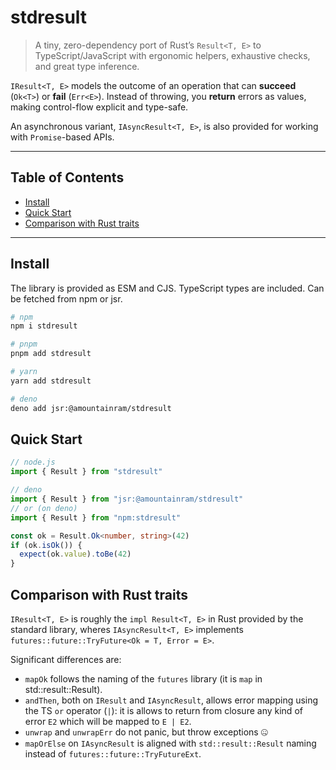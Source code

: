 # stdresult

> A tiny, zero-dependency port of Rust’s `Result<T, E>` to TypeScript/JavaScript
> with ergonomic helpers, exhaustive checks, and great type inference.

`IResult<T, E>` models the outcome of an operation that can **succeed** (`Ok<T>`) or **fail** (`Err<E>`).
Instead of throwing, you **return** errors as values, making control-flow explicit and type-safe.

An asynchronous variant, `IAsyncResult<T, E>`, is also provided for working with `Promise`-based APIs.

---

## Table of Contents

- [Install](#install)
- [Quick Start](#quick-start)
- [Comparison with Rust traits](#comparison-with-rust-traits)
<!-- - [Core Concepts](#core-concepts) -->
<!-- - [API Reference](#api-reference) -->
<!--   - [Type & Constructors](#type--constructors) -->
<!--   - [Type Guards](#type-guards) -->
<!--   - [Inspectors & Unwrapping](#inspectors--unwrapping) -->
<!--   - [Transformations](#transformations) -->
<!--   - [Control-Flow](#control-flow) -->
<!--   - [Combinators](#combinators) -->
<!--   - [Async Helpers](#async-helpers) -->
<!--   - [Interop](#interop) -->
<!-- - [Examples](#examples) -->
<!--   - [Validating input (Zod)](#validating-input-zod) -->
<!--   - [Wrapping exceptions](#wrapping-exceptions) -->
<!--   - [Fetching (node/web)](#fetching-nodeweb) -->
<!--   - [Express handler](#express-handler) -->
<!--   - [Parallel composition](#parallel-composition) -->
<!-- - [Design Notes](#design-notes) -->
<!-- - [FAQ](#faq) -->
<!-- - [Performance](#performance) -->
<!-- - [Comparison & Prior Art](#comparison--prior-art) -->
<!-- - [Contributing](#contributing) -->
<!-- - [License](#license) -->

---

## Install

The library is provided as ESM and CJS. TypeScript types are included.
Can be fetched from npm or jsr.

```bash
# npm
npm i stdresult

# pnpm
pnpm add stdresult

# yarn
yarn add stdresult

# deno
deno add jsr:@amountainram/stdresult
```

## Quick Start

```typescript
// node.js
import { Result } from "stdresult"

// deno
import { Result } from "jsr:@amountainram/stdresult"
// or (on deno)
import { Result } from "npm:stdresult"

const ok = Result.Ok<number, string>(42)
if (ok.isOk()) {
  expect(ok.value).toBe(42)
}
```

## Comparison with Rust traits

`IResult<T, E>` is roughly the `impl Result<T, E>` in Rust provided
by the standard library, wheres `IAsyncResult<T, E>` implements
`futures::future::TryFuture<Ok = T, Error = E>`.

Significant differences are:

- `mapOk` follows the naming of the `futures` library (it is `map` in std::result::Result).
- `andThen`, both on `IResult` and `IAsyncResult`, allows error mapping using the TS `or` operator (`|`): it is allows to return from closure any kind of error `E2` which will be mapped to `E | E2`.
- `unwrap` and `unwrapErr` do not panic, but throw exceptions 🤐
- `mapOrElse` on `IAsyncResult` is aligned with `std::result::Result` naming instead of `futures::future::TryFutureExt`.


